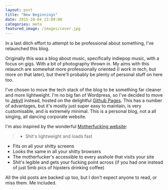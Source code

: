 ```yaml
---
layout: post
title: "New Beginnings"
date: 2015-10-04 23:09:00
categories: meta
featured_image: /images/cover.jpg
---
```


In a last ditch effort to attempt to be professional about something, I've relaunched this blog.

Originally this was a blog about music, specifically indiepop music, with a focus on gigs. With a bit of photography thrown in. My aims with this relaunch are somewhat more professionally oriented (I work in tech, but more on that later), but there'll probably be plenty of personal stuff on here too.

I've chosen to move the tech stack of the blog to be something far cleaner and more lightweight. I'm no big fan of Wordpress, so I've decided to move to [Jekyll](http://jekyllrb.com/) instead, hosted on the delightful [Github Pages](https://pages.github.com/). This has a number of advantages, but it's mostly just super easy to maintain, is very customisable, and is extremely minimal. This is a personal blog, not a all singing, all dancing corporate website.

I'm also inspired by the wonderful [Motherfucking website](http://motherfuckingwebsite.com/):

> - Shit's lightweight and loads fast
- Fits on all your shitty screens
- Looks the same in all your shitty browsers
- The motherfucker's accessible to every asshole that visits your site
- Shit's legible and gets your fucking point across (if you had one instead of just 5mb pics of hipsters drinking coffee)

All the old posts are backed up too, but I don't expect anyone to read, or miss them. Me included.
